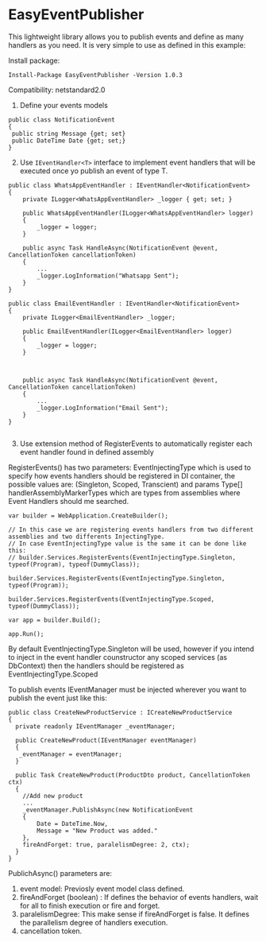 # EasyEventPublisher
This lightweight library allows you to publish events and define as many handlers as you need. It is very simple to use as defined in this example:

Install package:
```
Install-Package EasyEventPublisher -Version 1.0.3
```

Compatibility: netstandard2.0

1. Define your events models
```
public class NotificationEvent
{
 public string Message {get; set}
 public DateTime Date {get; set;}
}
```
2. Use ```IEventHandler<T>``` interface to implement event handlers that will be executed once yo publish an event of type T.
```
public class WhatsAppEventHandler : IEventHandler<NotificationEvent>
{
    private ILogger<WhatsAppEventHandler> _logger { get; set; }

    public WhatsAppEventHandler(ILogger<WhatsAppEventHandler> logger)
    {
        _logger = logger;
    }

    public async Task HandleAsync(NotificationEvent @event, CancellationToken cancellationToken)
    {
        ...
        _logger.LogInformation("Whatsapp Sent");
    }
}

public class EmailEventHandler : IEventHandler<NotificationEvent>
{
    private ILogger<EmailEventHandler> _logger;

    public EmailEventHandler(ILogger<EmailEventHandler> logger)
    {
        _logger = logger;
    }



    public async Task HandleAsync(NotificationEvent @event, CancellationToken cancellationToken)
    {
        ...
        _logger.LogInformation("Email Sent");
    }
}


``` 

3. Use extension method of RegisterEvents to automatically register each event handler found in defined assembly

RegisterEvents() has two parameters: EventInjectingType which is used to specify how events handlers should be registered in DI container, the possible values are:
(Singleton, Scoped, Transcient) and params Type[] handlerAssemblyMarkerTypes which are types from assemblies where Event Handlers should me searched.

```
var builder = WebApplication.CreateBuilder();

// In this case we are registering events handlers from two different assemblies and two differents InjectingType.
// In case EventInjectingType value is the same it can be done like this:
// builder.Services.RegisterEvents(EventInjectingType.Singleton, typeof(Program), typeof(DummyClass));

builder.Services.RegisterEvents(EventInjectingType.Singleton, typeof(Program));

builder.Services.RegisterEvents(EventInjectingType.Scoped, typeof(DummyClass));

var app = builder.Build();

app.Run();

```

By default EventInjectingType.Singleton will be used, however if you intend to inject in the event handler counstructor any scoped services (as DbContext) then the handlers should be registered as EventInjectingType.Scoped

To publish events IEventManager must be injected wherever you want to publish the event just like this:

```
public class CreateNewProductService : ICreateNewProductService
{
  private readonly IEventManager _eventManager;
  
  public CreateNewProduct(IEventManager eventManager)
  {
   _eventManager = eventManager;
  }
  
  public Task CreateNewProduct(ProductDto product, CancellationToken ctx)
  {
    //Add new product
    ...
    _eventManager.PublishAsync(new NotificationEvent
    {
        Date = DateTime.Now,
        Message = "New Product was added."
    },
    fireAndForget: true, paralelismDegree: 2, ctx);
  }
}
```
PublichAsync() parameters are:
1. event model:  Previosly event model class defined.
2. fireAndForget (boolean) : If defines the behavior of events handlers, wait for all to finish execution or fire and forget.
3. paralelismDegree: This make sense if fireAndForget is false. It defines the parallelism degree of handlers execution.
4. cancellation token.
